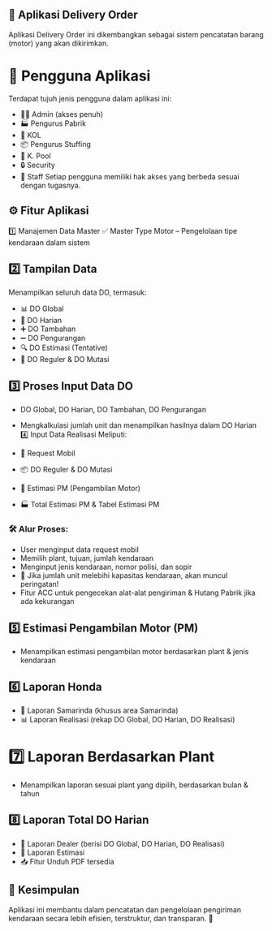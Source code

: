 ## 🚀 Aplikasi Delivery Order
Aplikasi Delivery Order ini dikembangkan sebagai sistem pencatatan barang (motor) yang akan dikirimkan.

# 📌 Pengguna Aplikasi
Terdapat tujuh jenis pengguna dalam aplikasi ini:

* 👨‍💻 Admin (akses penuh)
* 🏭 Pengurus Pabrik
* 🛵 KOL
* 📦 Pengurus Stuffing
* 🚛 K. Pool
* 🔒 Security
* 👷 Staff
Setiap pengguna memiliki hak akses yang berbeda sesuai dengan tugasnya.

## ⚙️ Fitur Aplikasi
1️⃣ Manajemen Data Master
✅ Master Type Motor – Pengelolaan tipe kendaraan dalam sistem

## 2️⃣ Tampilan Data
Menampilkan seluruh data DO, termasuk:

* 📊 DO Global
* 📆 DO Harian
* ➕ DO Tambahan
* ➖ DO Pengurangan
* 🔍 DO Estimasi (Tentative)
* 🚚 DO Reguler & DO Mutasi
## 3️⃣ Proses Input Data DO
* DO Global, DO Harian, DO Tambahan, DO Pengurangan
* Mengkalkulasi jumlah unit dan menampilkan hasilnya dalam DO Harian
4️⃣ Input Data Realisasi
Meliputi:

* 🚗 Request Mobil
* 📦 DO Reguler & DO Mutasi
* 📅 Estimasi PM (Pengambilan Motor)
* 🏭 Total Estimasi PM & Tabel Estimasi PM
### 🛠 Alur Proses:

* User menginput data request mobil
* Memilih plant, tujuan, jumlah kendaraan
* Menginput jenis kendaraan, nomor polisi, dan sopir
* 🔄 Jika jumlah unit melebihi kapasitas kendaraan, akan muncul peringatan!
* Fitur ACC untuk pengecekan alat-alat pengiriman & Hutang Pabrik jika ada kekurangan
## 5️⃣ Estimasi Pengambilan Motor (PM)
* Menampilkan estimasi pengambilan motor berdasarkan plant & jenis kendaraan
## 6️⃣ Laporan Honda
* 📍 Laporan Samarinda (khusus area Samarinda)
* 📊 Laporan Realisasi (rekap DO Global, DO Harian, DO Realisasi)
# 7️⃣ Laporan Berdasarkan Plant
* Menampilkan laporan sesuai plant yang dipilih, berdasarkan bulan & tahun
## 8️⃣ Laporan Total DO Harian
* 🏬 Laporan Dealer (berisi DO Global, DO Harian, DO Realisasi)
* 📜 Laporan Estimasi
* 📥 Fitur Unduh PDF tersedia
## 🎯 Kesimpulan
Aplikasi ini membantu dalam pencatatan dan pengelolaan pengiriman kendaraan secara lebih efisien, terstruktur, dan transparan. 🚀
